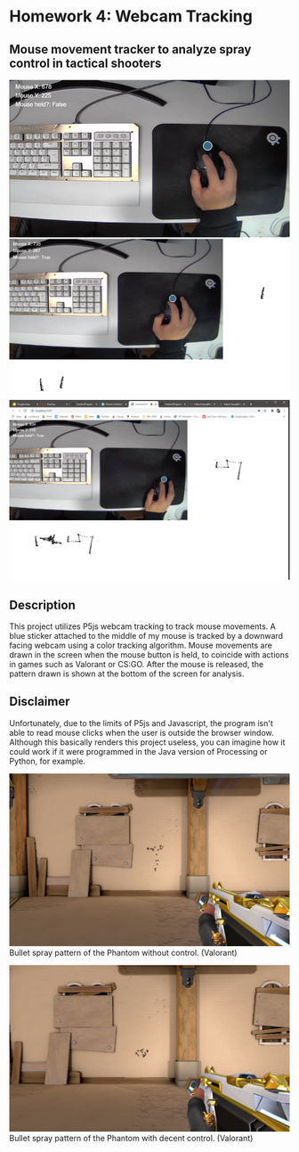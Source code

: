 # Homework 4: Webcam Tracking
## Mouse movement tracker to analyze spray control in tactical shooters

![demo images](assets/demo1.png)
![demo image 2](assets/demo2.png)
![demo image 3](assets/demo3.png)

## Description
This project utilizes P5js webcam tracking to track mouse movements. A blue sticker attached to the middle of my mouse is tracked by a downward facing webcam using a color tracking algorithm. Mouse movements are drawn in the screen when the mouse button is held, to coincide with actions in games such as Valorant or CS:GO. After the mouse is released, the pattern drawn is shown at the bottom of the screen for analysis.

## Disclaimer
Unfortunately, due to the limits of P5js and Javascript, the program isn't able to read mouse clicks when the user is outside the browser window. Although this basically renders this project useless, you can imagine how it could work if it were programmed in the Java version of Processing or Python, for example.

![demo image 4](assets/demo4.png)
Bullet spray pattern of the Phantom without control. (Valorant)

![demo image 6](assets/demo6.png)
Bullet spray pattern of the Phantom with decent control. (Valorant)
